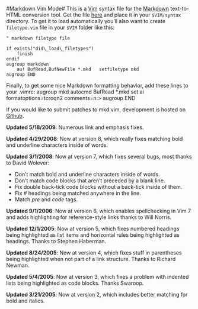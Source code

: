 #Markdown Vim Mode#
This is a [Vim](http://www.vim.org/) syntax file for the [Markdown](http://daringfireball.net/projects/markdown/) text-to-HTML conversion tool. Get the file [here](http://plasticboy.com/dox/mkd.vim) and place it in your `$VIM/syntax` directory. To get it to load automatically you’ll also want to create `filetype.vim` file in your `$VIM` folder like this:

    " markdown filetype file

    if exists("did\_load\_filetypes")
		finish
	endif
	augroup markdown
		au! BufRead,BufNewFile *.mkd   setfiletype mkd
	augroup END

Finally, to get some nice Markdown formatting behavior, add these lines to your .vimrc:
	augroup mkd
	autocmd BufRead *.mkd  set ai formatoptions=tcroqn2 comments=n:>
	augroup END

If you would like to submit patches to mkd.vim, development is hosted on [Github](http://github.com/plasticboy/vim-markdown/).

**Updated 5/18/2009**: Numerous link and emphasis fixes.

**Updated 4/29/2008**: Now at version 8, which really fixes matching bold and underline characters inside of words.

**Updated 3/1/2008**: Now at version 7, which fixes several bugs, most thanks to David Wolever:

- Don’t match bold and underline characters inside of words.
- Don’t match code blocks that aren’t preceded by a blank line.
- Fix double back-tick code blocks without a back-tick inside of them.
- Fix # headings being matched anywhere in the line.
- Match _pre_ and _code_ tags.

**Updated 9/1/2006**: Now at version 6, which enables spellchecking in Vim 7 and adds highlighting for reference-style links thanks to Will Norris.

**Updated 12/1/2005**: Now at version 5, which fixes numbered headings being highlighted as list items and horizontal rules being highlighted as headings. Thanks to Stephen Haberman.

**Updated 8/24/2005**: Now at version 4, which fixes stuff in parentheses being highlighted when not part of a link structure. Thanks to Richard Newman.

**Updated 5/4/2005**: Now at version 3, which fixes a problem with indented lists being highlighted as code blocks. Thanks Swaroop.

**Updated 3/21/2005**: Now at version 2, which includes better matching for bold and italics.

